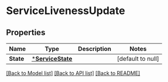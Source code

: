 # ServiceLivenessUpdate

## Properties
Name | Type | Description | Notes
------------ | ------------- | ------------- | -------------
**State** | [***ServiceState**](ServiceState.md) |  | [default to null]

[[Back to Model list]](../README.md#documentation-for-models) [[Back to API list]](../README.md#documentation-for-api-endpoints) [[Back to README]](../README.md)


